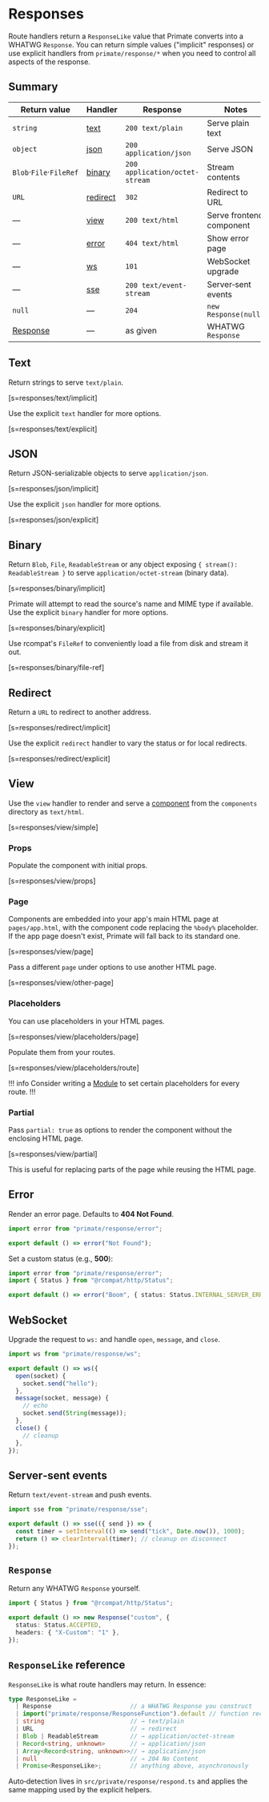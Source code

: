 # Responses
Route handlers return a `ResponseLike` value that Primate converts into a
WHATWG `Response`. You can return simple values ("implicit" responses) or use
explicit handlers from `primate/response/*` when you need to control all
aspects of the response.

## Summary

|Return value|Handler|Response|Notes|
|-|-|-|-|
|`string`|[text](#text)|`200 text/plain`|Serve plain text|
|`object`|[json](#text)|`200 application/json`|Serve JSON|
|`Blob`·`File`·`FileRef`|[binary](#binary)|`200 application/octet-stream`|Stream contents|
|`URL`|[redirect](#redirect)|`302`|Redirect to URL|
|—|[view](#view)|`200 text/html`|Serve frontend component|
|—|[error](#error)|`404 text/html`|Show error page|
|—|[ws](#websocket)|`101`|WebSocket upgrade|
|—|[sse](#server-sent-events)|`200 text/event-stream`|Server‑sent events|
|`null`|—|`204`|`new Response(null)`|
|[Response](#response)|—|as given|WHATWG `Response`|

## Text
Return strings to serve `text/plain`.

[s=responses/text/implicit]

Use the explicit `text` handler for more options.

[s=responses/text/explicit]

## JSON
Return JSON-serializable objects to serve `application/json`.

[s=responses/json/implicit]

Use the explicit `json` handler for more options.

[s=responses/json/explicit]

## Binary

Return `Blob`, `File`, `ReadableStream` or any object exposing `{ stream():
ReadableStream }` to serve `application/octet-stream` (binary data).

[s=responses/binary/implicit]

Primate will attempt to read the source's name and MIME type if available.
Use the explicit `binary` handler for more options.

[s=responses/binary/explicit]

Use rcompat's `FileRef` to conveniently load a file from disk and stream it out.

[s=responses/binary/file-ref]

## Redirect
Return a `URL` to redirect to another address.

[s=responses/redirect/implicit]

Use the explicit `redirect` handler to vary the status or for local redirects.

[s=responses/redirect/explicit]

## View
Use the `view` handler to render and serve a [component](/components) from
the `components` directory as `text/html`.

[s=responses/view/simple]

### Props
Populate the component with initial props.

[s=responses/view/props]

### Page

Components are embedded into your app's main HTML page at `pages/app.html`,
with the component code replacing the `%body%` placeholder. If the app page
doesn't exist, Primate will fall back to its standard one.

[s=responses/view/page]

Pass a different `page` under options to use another HTML page.

[s=responses/view/other-page]

### Placeholders

You can use placeholders in your HTML pages.

[s=responses/view/placeholders/page]

Populate them from your routes.

[s=responses/view/placeholders/route]

!!! info
Consider writing a [Module](/module) to set certain placeholders for every
route.
!!!

### Partial
Pass `partial: true` as options to render the component without the enclosing
HTML page.

[s=responses/view/partial]

This is useful for replacing parts of the page while reusing the HTML page.

## Error

Render an error page. Defaults to **404 Not Found**.

```ts
import error from "primate/response/error";

export default () => error("Not Found");
```

Set a custom status (e.g., **500**):

```ts
import error from "primate/response/error";
import { Status } from "@rcompat/http/Status";

export default () => error("Boom", { status: Status.INTERNAL_SERVER_ERROR });
```

## WebSocket

Upgrade the request to `ws:` and handle `open`, `message`, and `close`.

```ts
import ws from "primate/response/ws";

export default () => ws({
  open(socket) {
    socket.send("hello");
  },
  message(socket, message) {
    // echo
    socket.send(String(message));
  },
  close() {
    // cleanup
  },
});
```

## Server‑sent events

Return `text/event-stream` and push events.

```ts
import sse from "primate/response/sse";

export default () => sse(({ send }) => {
  const timer = setInterval(() => send("tick", Date.now()), 1000);
  return () => clearInterval(timer); // cleanup on disconnect
});
```

## `Response`

Return any WHATWG `Response` yourself.

```ts
import { Status } from "@rcompat/http/Status";

export default () => new Response("custom", {
  status: Status.ACCEPTED,
  headers: { "X-Custom": "1" },
});
```

## `ResponseLike` reference

`ResponseLike` is what route handlers may return. In essence:

```ts
type ResponseLike =
  | Response                      // a WHATWG Response you construct
  | import("primate/response/ResponseFunction").default // function receiving `app`
  | string                        // → text/plain
  | URL                           // → redirect
  | Blob | ReadableStream         // → application/octet-stream
  | Record<string, unknown>       // → application/json
  | Array<Record<string, unknown>>// → application/json
  | null                          // → 204 No Content
  | Promise<ResponseLike>;        // anything above, asynchronously
```

Auto‑detection lives in `src/private/response/respond.ts` and applies the same mapping used by the explicit helpers.
